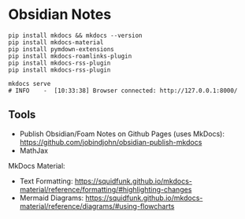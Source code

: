 # Obsidian Notes

```shell
pip install mkdocs && mkdocs --version
pip install mkdocs-material
pip install pymdown-extensions
pip install mkdocs-roamlinks-plugin
pip install mkdocs-rss-plugin
pip install mkdocs-rss-plugin

mkdocs serve
# INFO    -  [10:33:38] Browser connected: http://127.0.0.1:8000/
```

## Tools

- Publish Obsidian/Foam Notes on Github Pages (uses MkDocs): https://github.com/jobindjohn/obsidian-publish-mkdocs
- MathJax

MkDocs Material:

- Text Formatting: https://squidfunk.github.io/mkdocs-material/reference/formatting/#highlighting-changes
- Mermaid Diagrams: https://squidfunk.github.io/mkdocs-material/reference/diagrams/#using-flowcharts